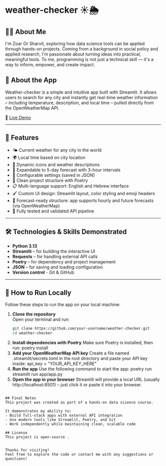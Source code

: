 
# weather-checker ☀️🌦️

## 👩‍💻 About Me
I'm Zoar Or Sharvit, exploring how data science tools can be applied through hands-on projects.
Coming from a background in social policy and applied research, I'm passionate about turning ideas into practical, meaningful tools.
To me, programming is not just a technical skill — it's a way to inform, empower, and create impact.


## 📱 About the App

Weather-checker is a simple and intuitive app built with Streamlit.
It allows users to search for any city and instantly get real-time weather information – including temperature, description, and local time – pulled directly from the OpenWeatherMap API.

🔗 [Live Demo](https://weather-checker-nwxchh2zkgesjeahaciq9j.streamlit.app/)

---

## 🌟 Features

- 🌤️ Current weather for any city in the world
- 🌍 Local time based on city location
- 🧭 Dynamic icons and weather descriptions
- 🔮 Expandable to 5-day forecast with 3-hour intervals
- 💾 Configurable settings (saved in JSON)
- 🎯 Clean project structure with Poetry
- 📋 Multi-language support: English and Hebrew interface
- 🖌️ Custom UI design: Streamlit layout, color styling and emoji headers
- 📡 Forecast-ready structure: app supports hourly and future forecasts (via OpenWeatherMap)
- 🧪 Fully tested and validated API pipeline


---

## 🛠️ Technologies & Skills Demonstrated

- **Python 3.13**
- **Streamlit** – for building the interactive UI
- **Requests** – for handling external API calls
- **Poetry** – for dependency and project management
- **JSON** – for saving and loading configuration
- **Version control** - Git & GitHub

---

## 🚀 How to Run Locally

Follow these steps to run the app on your local machine:

1. **Clone the repository**  
   Open your terminal and run:
    ```bash
    git clone https://github.com/your-username/weather-checker.git
    cd weather-checker
2. **Install dependencies with Poetry**
    Make sure Poetry is installed, then run:
    poetry install
3. **Add your OpenWeatherMap API key**
    Create a file named .streamlit/secrets.toml in the root directory and paste your API key inside:
    api_key = "YOUR_API_KEY_HERE"
4. **Run the app**
    Use the following command to start the app:
    poetry run streamlit run app/app.py
5. **Open the app in your browser**
    Streamlit will provide a local URL (usually http://localhost:8501) – just click it or paste it into your browser.

```

## Final Notes
This project was created as part of a hands-on data science course.

It demonstrates my ability to:
- Build full-stack apps with external API integration
- Use modern tools like Streamlit, Poetry, and Git
- Work independently while maintaining clean, scalable code

## License
This project is open-source .


Thanks for visiting!
Feel free to explore the code or contact me with any suggestions or questions!

